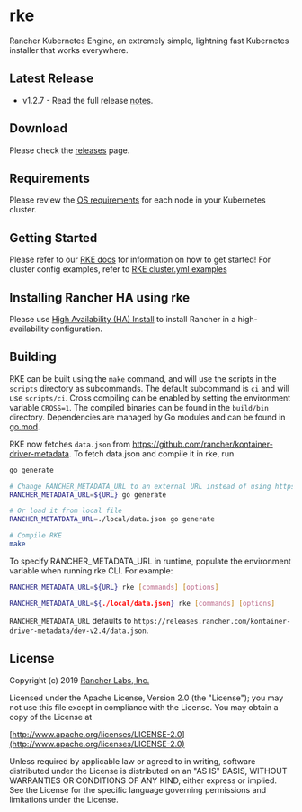 # rke

Rancher Kubernetes Engine, an extremely simple, lightning fast Kubernetes installer that works everywhere.

## Latest Release

* v1.2.7 - Read the full release [notes](https://github.com/rancher/rke/releases/tag/v1.2.7).

## Download

Please check the [releases](https://github.com/rancher/rke/releases/) page.

## Requirements

Please review the [OS requirements](https://rancher.com/docs/rke/latest/en/os/) for each node in your Kubernetes cluster.

## Getting Started

Please refer to our [RKE docs](https://rancher.com/docs/rke/latest/en/) for information on how to get started!
For cluster config examples, refer to [RKE cluster.yml examples](https://rancher.com/docs/rke/latest/en/example-yamls/)

## Installing Rancher HA using rke

Please use [High Availability (HA) Install](https://rancher.com/docs/rancher/v2.x/en/installation/ha/) to install Rancher in a high-availability configuration.

## Building

RKE can be built using the `make` command, and will use the scripts in the `scripts` directory as subcommands. The default subcommand is `ci` and will use `scripts/ci`. Cross compiling can be enabled by setting the environment variable `CROSS=1`. The compiled binaries can be found in the `build/bin` directory. Dependencies are managed by Go modules and can be found in [go.mod](https://github.com/rancher/rke/blob/master/go.mod).

RKE now fetches `data.json` from https://github.com/rancher/kontainer-driver-metadata. To fetch data.json and compile it in rke, run 

```bash
go generate

# Change RANCHER_METADATA_URL to an external URL instead of using https://releases.rancher.com/kontainer-driver-metadata/dev-v2.4/data.json by default
RANCHER_METADATA_URL=${URL} go generate

# Or load it from local file
RANCHER_METATDATA_URL=./local/data.json go generate

# Compile RKE
make
```

To specify RANCHER_METADATA_URL in runtime, populate the environment variable when running rke CLI. For example:

```bash
RANCHER_METADATA_URL=${URL} rke [commands] [options]

RANCHER_METADATA_URL=${./local/data.json} rke [commands] [options]
```
    
`RANCHER_METADATA_URL` defaults to `https://releases.rancher.com/kontainer-driver-metadata/dev-v2.4/data.json`.

## License

Copyright (c) 2019 [Rancher Labs, Inc.](http://rancher.com)

Licensed under the Apache License, Version 2.0 (the "License");
you may not use this file except in compliance with the License.
You may obtain a copy of the License at

[http://www.apache.org/licenses/LICENSE-2.0](http://www.apache.org/licenses/LICENSE-2.0)

Unless required by applicable law or agreed to in writing, software
distributed under the License is distributed on an "AS IS" BASIS,
WITHOUT WARRANTIES OR CONDITIONS OF ANY KIND, either express or implied.
See the License for the specific language governing permissions and
limitations under the License.
